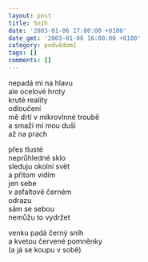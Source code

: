 ```yaml
---
layout: post
title: Sníh
date: '2003-01-06 17:00:00 +0100'
date_gmt: '2003-01-06 16:00:00 +0100'
category: podvědomí
tags: []
comments: []
---
```


<p>nepadá mi na hlavu<br>ale ocelové hroty<br>kruté reality<br>odloučení<br>mě drtí v mikrovlnné troubě<br>a smaží mi mou duši<br>až na prach</p>
<p>přes tlusté<br>neprůhledné sklo<br>sleduju okolní svět<br>a přitom vidím<br>jen sebe<br>v asfaltově černém<br>odrazu<br>sám se sebou<br>nemůžu to vydržet</p>
<p>venku padá černý sníh<br>a kvetou červené pomněnky<br>(a já se koupu v sobě)</p>
